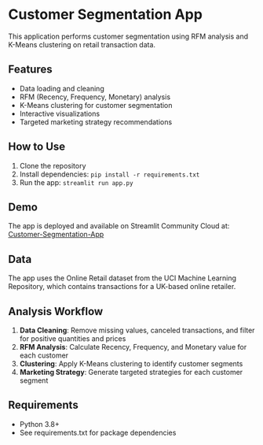 # Customer Segmentation App

This application performs customer segmentation using RFM analysis and K-Means clustering on retail transaction data.

## Features

- Data loading and cleaning
- RFM (Recency, Frequency, Monetary) analysis
- K-Means clustering for customer segmentation
- Interactive visualizations
- Targeted marketing strategy recommendations

## How to Use

1. Clone the repository
2. Install dependencies: `pip install -r requirements.txt`
3. Run the app: `streamlit run app.py`

## Demo

The app is deployed and available on Streamlit Community Cloud at: [Customer-Segmentation-App](https://customer-segmentation-app.streamlit.app)

## Data

The app uses the Online Retail dataset from the UCI Machine Learning Repository, which contains transactions for a UK-based online retailer.

## Analysis Workflow

1. **Data Cleaning**: Remove missing values, canceled transactions, and filter for positive quantities and prices
2. **RFM Analysis**: Calculate Recency, Frequency, and Monetary value for each customer
3. **Clustering**: Apply K-Means clustering to identify customer segments
4. **Marketing Strategy**: Generate targeted strategies for each customer segment

## Requirements

- Python 3.8+
- See requirements.txt for package dependencies


